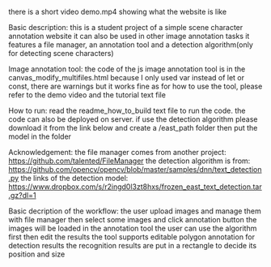 there is a short video demo.mp4 showing what the website is like

Basic description:
this is a student project of a simple scene character annotation website
it can also be used in other image annotation tasks
it features a file manager, an annotation tool and a detection algorithm(only for detecting scene characters)

Image annotation tool:
the code of the js image annotation tool is in the canvas_modify_multifiles.html
because I only used var instead of let or const, there are warnings but it works fine
as for how to use the tool, please refer to the demo video and the tutorial text file  

How to run:
read the readme_how_to_build text file to run the code. the code can also be deployed on server. 
if use the detection algorithm please download it from the link below and create a /east_path folder
then put the model in the folder

Acknowledgement:
the file manager comes from another project: https://github.com/talented/FileManager
the detection algorithm is from: https://github.com/opencv/opencv/blob/master/samples/dnn/text_detection.py
the links of the detection model: https://www.dropbox.com/s/r2ingd0l3zt8hxs/frozen_east_text_detection.tar.gz?dl=1

Basic decription of the workflow: 
the user upload images and manage them with file manager
then select some images and click annotation button
the images will be loaded in the annotation tool
the user can use the algorithm first then edit the results
the tool supports editable polygon annotation for detection results
the recognition results are put in a rectangle to decide its position and size



 

